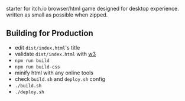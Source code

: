 starter for itch.io browser/html game designed for desktop experience. written as small as possible when zipped.

## Building for Production

- edit `dist/index.html`'s title
- validate `dist/index.html` with [w3](https://validator.w3.org/nu/#textarea)
- `npm run build`
- `npm run build-css`
- minify html with any online tools
- check `build.sh` and `deploy.sh` config
- `./build.sh`
- `./deploy.sh`
